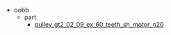 * oobb
  * part
    * [pulley_gt2_02_09_ex_60_teeth_sh_motor_n20](oobb/part/pulley_gt2_02_09_ex_60_teeth_sh_motor_n20)
